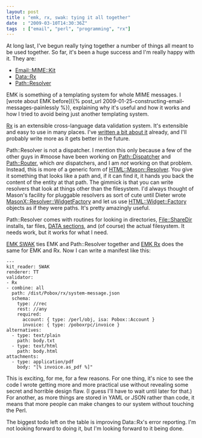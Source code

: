 ```yaml
---
layout: post
title : "emk, rx, swak: tying it all together"
date  : "2009-03-10T14:30:36Z"
tags  : ["email", "perl", "programming", "rx"]
---
```

At long last, I've begun really tying together a number of things all meant to
be used together.  So far, it's been a huge success and I'm really happy with
it.  They are:

* [Email::MIME::Kit](http://search.cpan.org/dist/Email-MIME-Kit)
* [Data::Rx](http://search.cpan.org/dist/Data-Rx)
* [Path::Resolver](http://search.cpan.org/dist/Path-Resolver)

EMK is something of a templating system for whole MIME messages.  I [wrote
about EMK before]({% post_url 2009-01-25-constructing-email-messages-painlessly %}), explaining why
it's useful and how it works and how I tried to avoid being just another
templating system.

[Rx](http://rjbs.manxome.org/rx) is an extensible cross-language data
validation system.  It's extensible and easy to use in many places.  I've
[written a bit about it](http://rjbs.manxome.org/rubric/~rjbs/rx) already, and
I'll probably write more as it gets better in the future.

Path::Resolver is not a dispatcher.  I mention this only because a few of the
other guys in #moose have been working on
[Path::Dispatcher](http://search.cpan.org/dist/Path-Dispatcher/) and
[Path::Router](http://search.cpan.org/dist/Path-Router/), which *are*
dispatchers, and I am *not* working on that problem.  Instead, this is more of
a generic form of
[HTML::Mason::Resolver](http://search.cpan.org/dist/HTML-Mason/lib/HTML/Mason/Resolver.pm).
You give it something that looks like a path and, if it can find it, it hands
you back the content of the entity at that path.  The gimmick is that you can
write resolvers that look at things other than the filesystem.  I'd always
thought of Mason's facility for pluggable resolvers as sort of cute until
Dieter wrote
[MasonX::Resolver::WidgetFactory](http://search.cpan.org/~rjbs/MasonX-Resolver-WidgetFactory-0.007/lib/MasonX/Resolver/WidgetFactory.pm)
and let us use
[HTML::Widget::Factory](http://search.cpan.org/dist/HTML-Widget-Factory)
objects as if they were paths.  It's pretty amazingly useful.

Path::Resolver comes with routines for looking in directories,
[File::ShareDir](http://search.cpan.org/dist/File-ShareDir/) installs, tar
files, [DATA sections](http://search.cpan.org/dist/Data-Section/), and (of
course) the actual filesystem.  It needs work, but it works for what I need.

[EMK SWAK](http://search.cpan.org/dist/Email-MIME-Kit-KitReader-SWAK/) ties EMK
and Path::Resolver together and [EMK
Rx](http://search.cpan.org/dist/Email-MIME-Kit-Validator-Rx) does the same for
EMK and Rx.  Now I can write a manifest like this:

    ---
    kit_reader: SWAK
    renderer: TT
    validator:
    - Rx
    - combine: all
      path: /dist/Pobox/rx/system-message.json
      schema:
        type: //rec
        rest: //any
        required:
          account: { type: /perl/obj, isa: Pobox::Account }
          invoice: { type: /poboxrpc/invoice }
    alternatives:
      - type: text/plain
        path: body.txt
      - type: text/html
        path: body.html
    attachments:
      - type: application/pdf
        body: "[% invoice.as_pdf %]"

This is exciting, for me, for a few reasons.  For one thing, it's nice to see
the code I wrote getting more and more practical use without revealing some
secret and horrible design flaw.  (I guess I'll have to wait until later for
that.)  For another, as more things are stored in YAML or JSON rather than
code, it means that more people can make changes to our system without touching
the Perl.

The biggest todo left on the table is improving Data::Rx's error reporting.
I'm not looking forward to doing it, but I'm looking forward to it being done.

